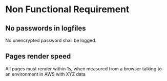# Non Functional Requirement

## No passwords in logfiles

No unencrypted password shall be logged.

## Pages render speed

All pages must render within 1s, when measured from a browser talking to an environment in AWS with XYZ data
